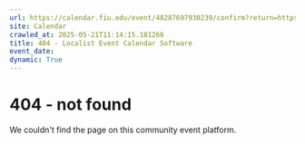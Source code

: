 ```yaml
---
url: https://calendar.fiu.edu/event/48287697930239/confirm?return=https%3A%2F%2Fcalendar.fiu.edu%2Fevent%2Fsummer-b-classes-start
site: Calendar
crawled_at: 2025-05-21T11:14:15.181266
title: 404 - Localist Event Calendar Software
event_date: 
dynamic: True
---
```


# 404 - not found
We couldn't find the page on this community event platform.

